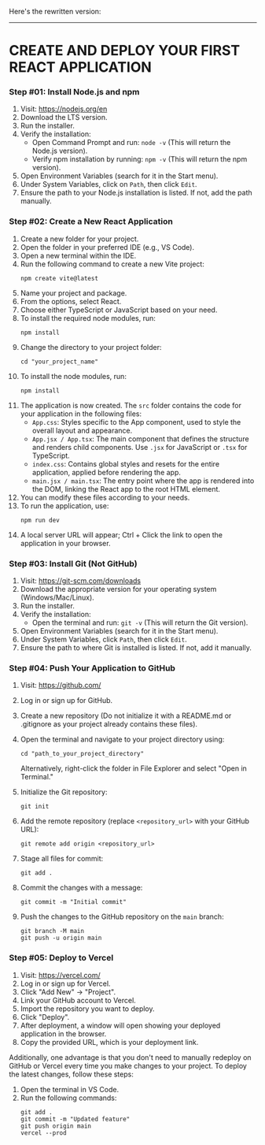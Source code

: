 Here's the rewritten version:

---

# CREATE AND DEPLOY YOUR FIRST REACT APPLICATION

### Step #01: Install Node.js and npm

1. Visit: https://nodejs.org/en
2. Download the LTS version.
3. Run the installer.
4. Verify the installation:
   - Open Command Prompt and run: `node -v` (This will return the Node.js version).
   - Verify npm installation by running: `npm -v` (This will return the npm version).
5. Open Environment Variables (search for it in the Start menu).
6. Under System Variables, click on `Path`, then click `Edit`.
7. Ensure the path to your Node.js installation is listed. If not, add the path manually.

### Step #02: Create a New React Application

1. Create a new folder for your project.
2. Open the folder in your preferred IDE (e.g., VS Code).
3. Open a new terminal within the IDE.
4. Run the following command to create a new Vite project:
   ```
   npm create vite@latest
   ```
5. Name your project and package.
6. From the options, select React.
7. Choose either TypeScript or JavaScript based on your need.
8. To install the required node modules, run:
   ```
   npm install
   ```
9. Change the directory to your project folder:
   ```
   cd "your_project_name"
   ```
10. To install the node modules, run:
    ```
    npm install
    ```
11. The application is now created. The `src` folder contains the code for your application in the following files:
    - `App.css`: Styles specific to the App component, used to style the overall layout and appearance.
    - `App.jsx / App.tsx`: The main component that defines the structure and renders child components. Use `.jsx` for JavaScript or `.tsx` for TypeScript.
    - `index.css`: Contains global styles and resets for the entire application, applied before rendering the app.
    - `main.jsx / main.tsx`: The entry point where the app is rendered into the DOM, linking the React app to the root HTML element.
12. You can modify these files according to your needs.
13. To run the application, use:
    ```
    npm run dev
    ```
14. A local server URL will appear; Ctrl + Click the link to open the application in your browser.

### Step #03: Install Git (Not GitHub)

1. Visit: https://git-scm.com/downloads
2. Download the appropriate version for your operating system (Windows/Mac/Linux).
3. Run the installer.
4. Verify the installation:
   - Open the terminal and run: `git -v` (This will return the Git version).
5. Open Environment Variables (search for it in the Start menu).
6. Under System Variables, click `Path`, then click `Edit`.
7. Ensure the path to where Git is installed is listed. If not, add it manually.

### Step #04: Push Your Application to GitHub

1. Visit: https://github.com/
2. Log in or sign up for GitHub.
3. Create a new repository (Do not initialize it with a README.md or .gitignore as your project already contains these files).
4. Open the terminal and navigate to your project directory using:
   ```
   cd "path_to_your_project_directory"
   ```
   Alternatively, right-click the folder in File Explorer and select "Open in Terminal."

5. Initialize the Git repository:
   ```
   git init
   ```

6. Add the remote repository (replace `<repository_url>` with your GitHub URL):
   ```
   git remote add origin <repository_url>
   ```

7. Stage all files for commit:
   ```
   git add .
   ```

8. Commit the changes with a message:
   ```
   git commit -m "Initial commit"
   ```

9. Push the changes to the GitHub repository on the `main` branch:
   ```
   git branch -M main
   git push -u origin main
   ```

### Step #05: Deploy to Vercel

1. Visit: https://vercel.com/
2. Log in or sign up for Vercel.
3. Click "Add New" -> "Project".
4. Link your GitHub account to Vercel.
5. Import the repository you want to deploy.
6. Click "Deploy".
7. After deployment, a window will open showing your deployed application in the browser.
8. Copy the provided URL, which is your deployment link.

Additionally, one advantage is that you don't need to manually redeploy on GitHub or Vercel every time you make changes to your project. To deploy the latest changes, follow these steps:
1. Open the terminal in VS Code.
2. Run the following commands:
   ```
   git add .
   git commit -m "Updated feature"
   git push origin main
   vercel --prod
   ```
